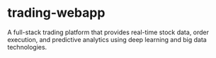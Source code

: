 # trading-webapp
A full-stack trading platform that provides real-time stock data, order execution, and predictive analytics using deep learning and big data technologies.
